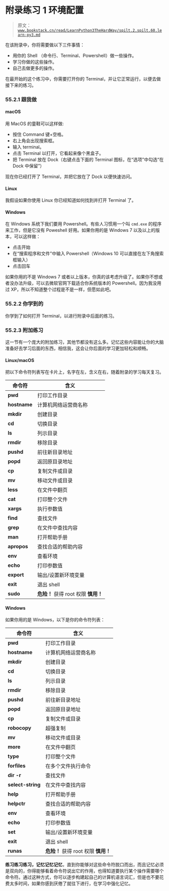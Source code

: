 # 附录练习 1 环境配置

> 原文：[`www.bookstack.cn/read/LearnPython3TheHardWay/spilt.2.spilt.60.learn-py3.md`](https://www.bookstack.cn/read/LearnPython3TheHardWay/spilt.2.spilt.60.learn-py3.md)

在该附录中，你将需要做以下三件事情：

*   用你的 Shell （命令行、Terminal、Powershell）做一些操作。
*   学习你做的这些操作。
*   自己去做更多的操作。

在最开始的这个练习中，你需要打开你的 Terminal，并让它正常运行，以便去做接下来的练习。

### 55.2.1 跟我做

#### macOS

用 MacOS 的童鞋可以这样做:

*   按住 Command 键+空格。
*   右上角会出现搜索框。
*   输入 terminal。
*   点击 Terminal 以打开，它看起来像个黑盒子。
*   把 Terminal 放在 Dock（右键点击下面的 Terminal 图标，在“选项”中勾选“在 Dock 中保留”）

现在你已经打开了 Terminal，并把它放在了 Dock 以便快速访问。

#### Linux

我假设如果你使用 Linux 你已经知道如何找到并打开 Terminal 了。

#### Windows

在 Windows 系统下我们要用 Powershell。有些人习惯用一个叫 `cmd.exe` 的程序来工作，但是它没有 Poweshell 好用。如果你用的是 Windows 7 以及以上的版本，可以这样做：

*   点击开始
*   在“搜索程序和文件”中输入 Powershell（Windows 10 可以直接在左下角搜索框输入）
*   点击回车

如果你用的不是 Windows 7 或者以上版本，你真的该考虑升级了。如果你不想或者没办法升级，可以去微软官网下载适合你系统版本的 Powershell。因为我没用过 XP，所以不知道整个过程是不是一样，但愿如此吧。

### 55.2.2 你学到的

你学到了如何打开 Terminal，以进行附录中后面的练习。

### 55.2.3 附加练习

这一节有一个庞大的附加练习，其他节都没有这么多。记忆这些内容能让你的大脑准备好去学习后面的东西，相信我，这会让你后面的学习更加轻松和顺畅。

#### Linux/macOS

把以下命令符列表写在卡片上，名字在左，含义在右，随着附录的学习每天复习。

| 命令符 | 含义 |
| --- | --- |
| **pwd** | 打印工作目录 |
| **hostname** | 计算机网络运营商名称 |
| **mkdir** | 创建目录 |
| **cd** | 切换目录 |
| **ls** | 列示目录 |
| **rmdir** | 移除目录 |
| **pushd** | 前往新目录地址 |
| **popd** | 返回原目录地址 |
| **cp** | 复制文件或目录 |
| **mv** | 移动文件或目录 |
| **less** | 在文件中翻页 |
| **cat** | 打印整个文件 |
| **xargs** | 执行参数值 |
| **find** | 查找文件 |
| **grep** | 在文件中查找内容 |
| **man** | 打开帮助手册 |
| **apropos** | 查找合适的帮助内容 |
| **env** | 查看环境 |
| **echo** | 打印参数值 |
| **export** | 输出/设置新环境变量 |
| **exit** | 退出 shell |
| **sudo** | **危险！** 获得 root 权限 **慎用！** |

#### Windows

如果你用的是 Windows，以下是你的命令符列表：

| 命令符 | 含义 |
| --- | --- |
| **pwd** | 打印工作目录 |
| **hostname** | 计算机网络运营商名称 |
| **mkdir** | 创建目录 |
| **cd** | 切换目录 |
| **ls** | 列示目录 |
| **rmdir** | 移除目录 |
| **pushd** | 前往新目录地址 |
| **popd** | 返回原目录地址 |
| **cp** | 复制文件或目录 |
| **robocopy** | 超强复制 |
| **mv** | 移动文件或目录 |
| **more** | 在文件中翻页 |
| **type** | 打印整个文件 |
| **forfiles** | 在多个文件执行命令 |
| **dir -r** | 查找文件 |
| **select-string** | 在文件中查找内容 |
| **help** | 打开帮助手册 |
| **helpctr** | 查找合适的帮助内容 |
| **env** | 查看环境 |
| **echo** | 打印参数值 |
| **set** | 输出/设置新环境变量 |
| **exit** | 退出 shell |
| **runas** | **危险！** 获得 root 权限 **慎用！** |

**练习练习练习，记忆记忆记忆**，直到你能够对这些命令符脱口而出，而且记忆必须是双向的，你得能够看着命令符说出它的作用，也得知道要执行某个操作需要哪个命令符。通过这种方式，你可以逐步构建起自己的计算机语言词汇，但是也不要花费太多时间，如果你感到厌倦了就往下进行，在学习中强化记忆。